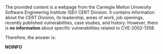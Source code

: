 The provided content is a webpage from the Carnegie Mellon University Software Engineering Institute (SEI) CERT Division. It contains information about the CERT Division, its leadership, areas of work, job openings, recently published vulnerabilities, case studies, and history. However, there is **no information** about specific vulnerabilities related to CVE-2002-1358.

Therefore, the answer is:

**NOINFO**